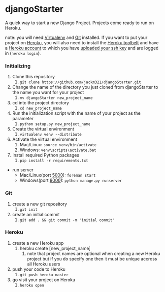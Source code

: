 djangoStarter
===
A quick way to start a new Django Project. Projects come ready to run on Heroku.  
  

note: you will need [Virtualenv](https://pypi.python.org/pypi/virtualenv) and [Git](http://git-scm.com/) installed. If you want to put your project on [Heroku](https://www.heroku.com/), you will also need to install the [Heroku toolbelt](https://toolbelt.heroku.com/) and have a [Heroku account](https://id.heroku.com/signup) to which you have [uploaded your ssh key](https://devcenter.heroku.com/articles/keys) and are logged in (`heroku login`).

### Initializing
1. Clone this repository
	1. `git clone https://github.com/jackm321/djangoStarter.git`
2. Change the name of the directory you just cloned from djangoStarter to the name you want for your project
	1. `mv djangoStarter new_project_name`
3. cd into the project directory
	1. `cd new_project_name`
3. Run the initialization script with the name of your project as the parameter
	1. `python setup.py new_project_name`
4. Create the virtual environment
	1. `virtualenv venv --distribute`
5. Activate the virtual environment
	1. Mac/Linux: `source venv/bin/activate`
	2. Windows: `venv\scripts\activate.bat`
6. Install required Python packages
	1. `pip install -r requirements.txt`

* run server
	* Mac/Linux(port [5000](http://localhost:5000/)): `foreman start`
	* Windows(port [8000](http://localhost:8000/)): `python manage.py runserver`

### Git
1. create a new git repository
	1. `git init`
2. create an initial commit
	1. `git add . && git commit -m "initial commit"`

### Heroku
1. create a new Heroku app
	1. heroku create [new_project_name]
		1. note that project names are optional when creating a new Heroku project but if you do specify one then it must be unique accross all Heroku users
2. push your code to Heroku
	1. `git push heroku master`
3. go visit your project on Heroku
	1. `heroku open`
